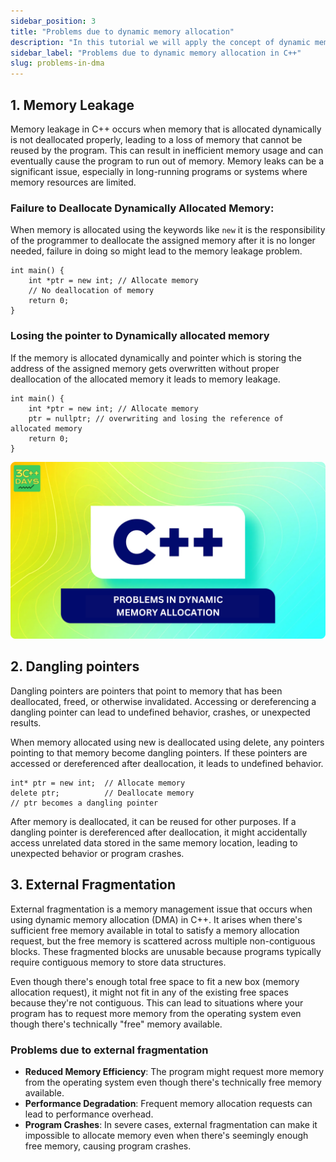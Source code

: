 ```yaml
---
sidebar_position: 3
title: "Problems due to dynamic memory allocation"
description: "In this tutorial we will apply the concept of dynamic memory allocation in C++. The purpose of this tutorial is to explore how the new and delete works in C++."
sidebar_label: "Problems due to dynamic memory allocation in C++"
slug: problems-in-dma
---
```


## 1. Memory Leakage
Memory leakage in C++ occurs when memory that is allocated dynamically is not deallocated properly, leading to a loss of memory that cannot be reused by the program. This can result in inefficient memory usage and can eventually cause the program to run out of memory. Memory leaks can be a significant issue, especially in long-running programs or systems where memory resources are limited.

### Failure to Deallocate Dynamically Allocated Memory:
When memory is allocated using the keywords like `new` it is the responsibility of the programmer to deallocate the assigned memory after it is no longer needed, failure in doing so might lead to the memory leakage problem.

```
int main() {
    int *ptr = new int; // Allocate memory
    // No deallocation of memory 
    return 0;
}
```
### Losing the pointer to Dynamically allocated memory
If the memory is allocated dynamically and pointer which is storing the address of the assigned memory gets overwritten without proper deallocation of the allocated memory it leads to memory leakage.

```
int main() {
    int *ptr = new int; // Allocate memory
    ptr = nullptr; // overwriting and losing the reference of allocated memory
    return 0;
}

```
![Introduction-to-DMA](../../static/img/day-12/problems.png)

## 2. Dangling pointers
Dangling pointers are pointers that point to memory that has been deallocated, freed, or otherwise invalidated. Accessing or dereferencing a dangling pointer can lead to undefined behavior, crashes, or unexpected results.

When memory allocated using new is deallocated using delete, any pointers pointing to that memory become dangling pointers. If these pointers are accessed or dereferenced after deallocation, it leads to undefined behavior.

```
int* ptr = new int;  // Allocate memory
delete ptr;          // Deallocate memory
// ptr becomes a dangling pointer

```
After memory is deallocated, it can be reused for other purposes. If a dangling pointer is dereferenced after deallocation, it might accidentally access unrelated data stored in the same memory location, leading to unexpected behavior or program crashes.

## 3. External Fragmentation
External fragmentation is a memory management issue that occurs when using dynamic memory allocation (DMA) in C++. It arises when there's sufficient free memory available in total to satisfy a memory allocation request, but the free memory is scattered across multiple non-contiguous blocks. These fragmented blocks are unusable because programs typically require contiguous memory to store data structures.

Even though there's enough total free space to fit a new box (memory allocation request), it might not fit in any of the existing free spaces because they're not contiguous.
This can lead to situations where your program has to request more memory from the operating system even though there's technically "free" memory available.

### Problems due to external fragmentation
* **Reduced Memory Efficiency**: The program might request more memory from the operating system even though there's technically free memory available.
* **Performance Degradation**: Frequent memory allocation requests can lead to performance overhead.
* **Program Crashes**: In severe cases, external fragmentation can make it impossible to allocate memory even when there's seemingly enough free memory, causing program crashes.


